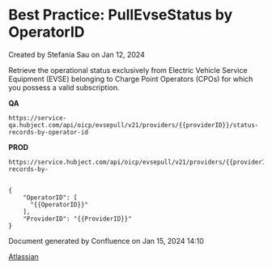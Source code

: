 

#  Best Practice: PullEvseStatus by OperatorID

Created by  Stefania Sau on Jan 12, 2024

Retrieve the operational status exclusively from Electric Vehicle Service
Equipment (EVSE) belonging to Charge Point Operators (CPOs) for which you
possess a valid subscription.

 **QA**

    
    
    https://service-qa.hubject.com/api/oicp/evsepull/v21/providers/{{providerID}}/status-records-by-operator-id

**PROD**

    
    
    https://service.hubject.com/api/oicp/evsepull/v21/providers/{{providerID}}/status-records-by-
    
    
    {
        "OperatorID": [
          "{{OperatorID}}"
        ],
        "ProviderID": "{{ProviderID}}"
    }

Document generated by Confluence on Jan 15, 2024 14:10

[Atlassian](http://www.atlassian.com/)

